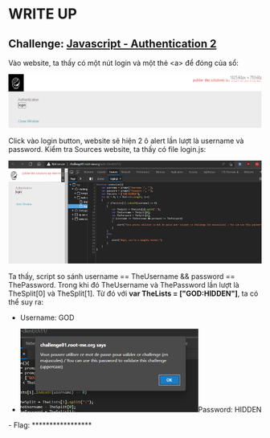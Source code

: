 # WRITE UP

## Challenge: [Javascript - Authentication 2](https://www.root-me.org/en/Challenges/Web-Client/Javascript-Authentication-2)

Vào website, ta thấy có một nút login và một thẻ &lt;a&gt; để đóng của sổ:

<img src="./media/image1.png" style="width:5.94562in;height:1.11353in" alt="Rectangle Description automatically generated with medium confidence" />

Click vào login button, website sẽ hiện 2 ô alert lần lượt là username và password. Kiểm tra Sources website, ta thấy có file login.js:

<img src="./media/image2.png" style="width:5.77934in;height:2.13885in" alt="Text Description automatically generated" />

Ta thấy, script so sánh username == TheUsername && password == ThePassword. Trong khi đó TheUsername và ThePassword lần lượt là TheSplit\[0\] và TheSplit\[1\]. Từ đó với **var TheLists = \["GOD:HIDDEN"\]**, ta có thể suy ra:

-   Username: GOD

-   <img src="./media/image3.png" style="width:3.6875in;height:1.72431in" />Password: HIDDEN

\- Flag: \*\*\*\*\*\*\*\*\*\*\*\*\*\*\*\*\*
